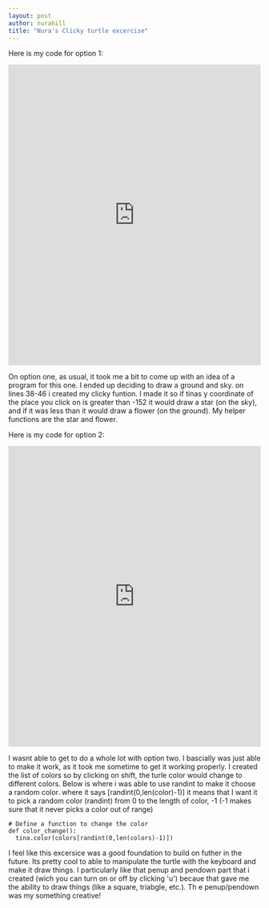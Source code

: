 ```yaml
--- 
layout: post
author: nurahill
title: "Nura's Clicky turtle excercise"
---
```


Here is my code for option 1:
<iframe src="https://trinket.io/embed/python/3c8744a1ac" width="100%" height="600" frameborder="0" marginwidth="0" marginheight="0" allowfullscreen></iframe>

On option one, as usual, it took me a bit to come up with an idea of a program for this one. I ended up deciding to draw a ground and sky. on lines 38-46 i created my clicky funtion. I made it so if tinas y coordinate of the place you click on is greater than -152 it would draw a star (on the sky), and if it was less than it would draw a flower (on the ground). My helper functions are the star and flower. 

Here is my code for option 2:
<iframe src="https://trinket.io/embed/python/b8a6b80918" width="100%" height="600" frameborder="0" marginwidth="0" marginheight="0" allowfullscreen></iframe>

I wasnt able to get to do a whole lot with option two. I bascially was just able to make it work, as it took me sometime to get it working properly. I created the list of colors so by clicking on shift, the turle color would change to different colors. Below is where i was able to use randint to make it choose a random color. where it says [randint(0,len(color)-1)] it means that I want it to pick a random color (randint) from 0 to the length of color, -1 (-1 makes sure that it never picks a color out of range)
```
# Define a function to change the color
def color_change():
  tina.color(colors[randint(0,len(colors)-1)])
```
I feel like this excersice was a good foundation to build on futher in the future. Its pretty cool to able to manipulate the turtle with the keyboard and make it draw things. I particularly like that penup and pendown part that i created (wich you can turn on or off by clicking 'u') becaue that gave me the ability to draw things (like a square, triabgle, etc.). Th e penup/pendown was my something creative!
